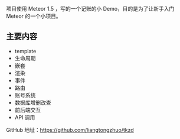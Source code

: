 项目使用 Meteor 1.5 ，写的一个记账的小 Demo，目的是为了让新手入门 Meteor 的一个小项目。


## 主要内容

- template
 - 生命周期
 - 嵌套
 - 渲染
 - 事件
- 路由
- 账号系统
- 数据库增删改查
- 前后端交互
 - API 调用


GitHub 地址：https://github.com/liangtongzhuo/tkzd





